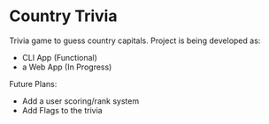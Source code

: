 # Country Trivia

Trivia game to guess country capitals. Project is being developed as:

- CLI App (Functional)
- a Web App (In Progress)

Future Plans:

- Add a user scoring/rank system
- Add Flags to the trivia
